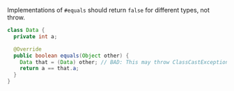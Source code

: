 Implementations of `#equals` should return `false` for different types, not
throw.

```java {.bad}
class Data {
  private int a;

  @Override
  public boolean equals(Object other) {
    Data that = (Data) other; // BAD: This may throw ClassCastException.
    return a == that.a;
  }
}
```
